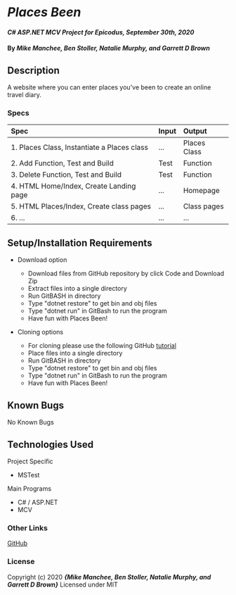 # _Places Been_

#### _C# ASP.NET MCV Project for Epicodus, September 30th, 2020_

#### By _**Mike Manchee, Ben Stoller, Natalie Murphy, and Garrett D Brown**_

## Description

A website where you can enter places you've been to create an online travel diary.

<!-- Brainstorming
A Place should be an object. Begin by giving it the property cityName.

After testing all back-end logic and developing an MVC front-end for this application, expand your Place model to include relevant properties like picture(s), how long you stayed, whom you travelled with, a journal entry, and so on. Integrate these into your front-end MVC application.

At the very least, the front end MVC web application should support RESTful Index, New, Create, and Show routes.
 -->
### Specs
| Spec | Input | Output |
| :-------------     | :------------- | :------------- |
|  1. Places Class, Instantiate a Places class | ... | Places Class |
|  2. Add Function, Test and Build | Test | Function |
|  3. Delete Function, Test and Build | Test | Function |
|  4. HTML Home/Index, Create Landing page | ... | Homepage |
|  5. HTML Places/Index, Create class pages | ... | Class pages |
|  6. ... | ... | ... |

## Setup/Installation Requirements

* Download option
  * Download files from GitHub repository by click Code and Download Zip
  * Extract files into a single directory 
  * Run GitBASH in directory
  * Type "dotnet restore" to get bin and obj files
  * Type "dotnet run" in GitBash to run the program
  * Have fun with Places Been! <!-- TITLE HERE -->

* Cloning options
  * For cloning please use the following GitHub [tutorial](https://docs.github.com/en/enterprise/2.16/user/github/creating-cloning-and-archiving-repositories/cloning-a-repository)
  * Place files into a single directory 
  * Run GitBASH in directory
  * Type "dotnet restore" to get bin and obj files
  * Type "dotnet run" in GitBash to run the program
  * Have fun with Places Been! <!-- TITLE HERE -->

## Known Bugs

No Known Bugs

## Technologies Used

Project Specific
* MSTest

Main Programs
* C# / ASP.NET
* MCV


### Other Links
[GitHub](https://github.com/mmanchee)

### License

Copyright (c) 2020 **_{Mike Manchee, Ben Stoller, Natalie Murphy, and Garrett D Brown}_**
Licensed under MIT